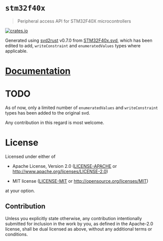 # `stm32f40x`
> Peripheral access API for STM32F40X microcontrollers

[![crates.io](https://img.shields.io/crates/v/stm32f40x.svg)](https://crates.io/crates/stm32f40x)


Generated using [svd2rust] v0.7.0 from [STM32F40x.svd], which has been edited
to add, `writeConstraint` and `enumeratedValues` types where applicable.

[STM32F40x.svd]: resources/STM32F40x.svd
[svd2rust]: https://github.com/japaric/svd2rust

# [Documentation](https://docs.rs/stm32f40x/)

# TODO

As of now, only a limited number of `enumeratedValues` and `writeConstraint`
types has been added to the original svd.

Any contribution in this regard is most welcome.

# License

Licensed under either of

- Apache License, Version 2.0 ([LICENSE-APACHE](LICENSE-APACHE) or
  http://www.apache.org/licenses/LICENSE-2.0)

- MIT license ([LICENSE-MIT](LICENSE-MIT) or http://opensource.org/licenses/MIT)

at your option.

## Contribution

Unless you explicitly state otherwise, any contribution intentionally submitted
for inclusion in the work by you, as defined in the Apache-2.0 license, shall be
dual licensed as above, without any additional terms or conditions.

